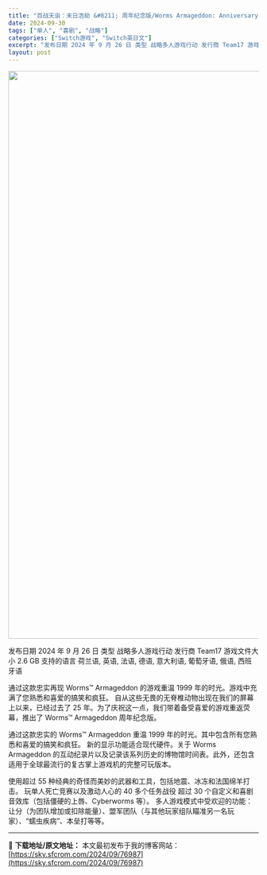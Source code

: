 ```yaml
---
title: "百战天虫：末日浩劫 &#8211; 周年纪念版/Worms Armageddon: Anniversary Edition+更新1.0.1 Switch NSP英文"
date: 2024-09-30
tags: ["单人", "喜剧", "战略"]
categories: ["Switch游戏", "Switch英日文"]
excerpt: "发布日期 2024 年 9 月 26 日 类型 战略多人游戏行动 发行商 Team17 游戏文件大小 2.6 GB 支持的语言 荷兰语, 英语, 法语, 德语, 意大利语, 葡萄牙语, 俄语, 西班牙语 通过这款忠实再现 Worms™ Armageddon 的游戏重温 1999 年的时光。游戏中充满&hellip;"
layout: post
---
```


<img class="aligncenter size-full wp-image-76988" src="https://sky.sfcrom.com/wp-content/uploads/2024/09/202409300551473.webp" alt="" width="700" height="1142" />

发布日期 2024 年 9 月 26 日
类型 战略多人游戏行动
发行商 Team17
游戏文件大小 2.6 GB
支持的语言 荷兰语, 英语, 法语, 德语, 意大利语, 葡萄牙语, 俄语, 西班牙语

通过这款忠实再现 Worms™ Armageddon 的游戏重温 1999 年的时光。游戏中充满了您熟悉和喜爱的搞笑和疯狂。
自从这些无畏的无脊椎动物出现在我们的屏幕上以来，已经过去了 25 年。为了庆祝这一点，我们带着备受喜爱的游戏重返荧幕，推出了 Worms™ Armageddon 周年纪念版。

通过这款忠实的 Worms™ Armageddon 重温 1999 年的时光。其中包含所有您熟悉和喜爱的搞笑和疯狂。
新的显示功能适合现代硬件。关于 Worms Armageddon 的互动纪录片以及记录该系列历史的博物馆时间表。此外，还包含适用于全球最流行的复古掌上游戏机的完整可玩版本。

使用超过 55 种经典的奇怪而美妙的武器和工具，包括地震、冰冻和法国绵羊打击。
玩单人死亡竞赛以及激动人心的 40 多个任务战役
超过 30 个自定义和喜剧音效库（包括僵硬的上唇、Cyber​​worms 等）。
多人游戏模式中受欢迎的功能：让分（为团队增加或扣除能量）、盟军团队（与其他玩家组队瞄准另一名玩家）、“蠕虫疾病”、本垒打等等。

---
📖 **下载地址/原文地址：** 本文最初发布于我的博客网站：[https://sky.sfcrom.com/2024/09/76987](https://sky.sfcrom.com/2024/09/76987)
